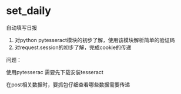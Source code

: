 # set_daily

自动填写日报

1. 对python pytesseract模块的初步了解，使用该模块解析简单的验证码
2. 对request.session的初步了解，完成cookie的传递

问题： 

使用pytesserac 需要先下载安装tesseract

在post相关数据时，要抓包仔细查看哪些数据需要传递
